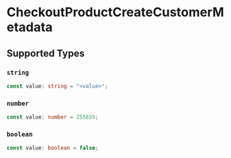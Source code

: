 # CheckoutProductCreateCustomerMetadata


## Supported Types

### `string`

```typescript
const value: string = "<value>";
```

### `number`

```typescript
const value: number = 255655;
```

### `boolean`

```typescript
const value: boolean = false;
```

